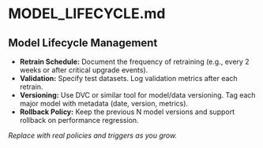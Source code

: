 # MODEL_LIFECYCLE.md

## Model Lifecycle Management

- **Retrain Schedule:** Document the frequency of retraining (e.g., every 2 weeks or after critical upgrade events).
- **Validation:** Specify test datasets. Log validation metrics after each retrain.
- **Versioning:** Use DVC or similar tool for model/data versioning. Tag each major model with metadata (date, version, metrics).
- **Rollback Policy:** Keep the previous N model versions and support rollback on performance regression.

_Replace with real policies and triggers as you grow._

